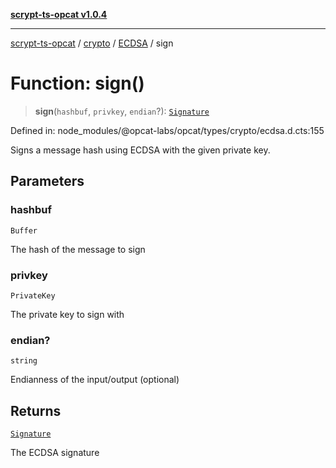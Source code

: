 [**scrypt-ts-opcat v1.0.4**](../../../../../README.md)

***

[scrypt-ts-opcat](../../../../../README.md) / [crypto](../../../README.md) / [ECDSA](../README.md) / sign

# Function: sign()

> **sign**(`hashbuf`, `privkey`, `endian`?): [`Signature`](../../../classes/Signature.md)

Defined in: node\_modules/@opcat-labs/opcat/types/crypto/ecdsa.d.cts:155

Signs a message hash using ECDSA with the given private key.

## Parameters

### hashbuf

`Buffer`

The hash of the message to sign

### privkey

`PrivateKey`

The private key to sign with

### endian?

`string`

Endianness of the input/output (optional)

## Returns

[`Signature`](../../../classes/Signature.md)

The ECDSA signature
